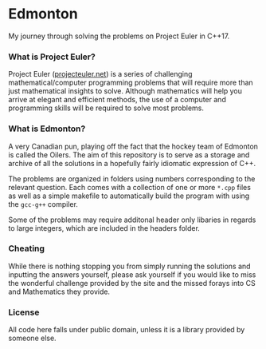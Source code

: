 # Edmonton
My journey through solving the problems on Project Euler in C++17.

### What is Project Euler?

Project Euler ([projecteuler.net](http://projecteuler.net)) is a series of challenging mathematical/computer programming problems that will require more than just mathematical insights to solve. Although mathematics will help you arrive at elegant and efficient methods, the use of a computer and programming skills will be required to solve most problems.

### What is Edmonton?

A very Canadian pun, playing off the fact that the hockey team of Edmonton is called the Oilers. The aim of this repository is to serve as a storage and archive of all the solutions in a hopefully fairly idiomatic expression of C++.

The problems are organized in folders using numbers corresponding to the relevant question. Each comes with a collection of one or more `*.cpp` files as well as a simple makefile to automatically build the program with using the `gcc-g++` compiler.

Some of the problems may require additonal header only libaries in regards to large integers, which are included in the headers folder.

### Cheating

While there is nothing stopping you from simply running the solutions and inputting the answers yourself, please ask yourself if you would like to miss the wonderful challenge provided by the site and the missed forays into CS and Mathematics they provide.

### License

All code here falls under public domain, unless it is a library provided by someone else.
